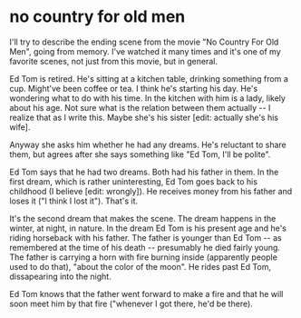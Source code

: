 # no country for old men

I'll try to describe the ending scene from the movie "No Country For Old Men", going from memory. I've watched it many times and it's one of my favorite scenes, not just from this movie, but in general. 

Ed Tom is retired. He's sitting at a kitchen table, drinking something from a cup. Might've been coffee or tea. I think he's starting his day. He's wondering what to do with his time. In the kitchen with him is a lady, likely about his age. Not sure what is the relation between them actually -- I realize that as I write this. Maybe she's his sister [edit: actually she's his wife].

Anyway she asks him whether he had any dreams. He's reluctant to share them, but agrees after she says something like "Ed Tom, I'll be polite".

Ed Tom says that he had two dreams. Both had his father in them. In the first dream, which is rather uninteresting, Ed Tom goes back to his childhood (I believe [edit: wrongly]). He receives money from his father and loses it ("I think I lost it"). That's it.

It's the second dream that makes the scene. The dream happens in the winter, at night, in nature. In the dream Ed Tom is his present age and he's riding horseback with his father. The father is younger than Ed Tom -- as remembered at the time of his death -- presumably he died fairly young. The father is carrying a horn with fire burning inside (apparently people used to do that), "about the color of the moon". He rides past Ed Tom, dissapearing into the night.

Ed Tom knows that the father went forward to make a fire and that he will soon meet him by that fire ("whenever I got there, he'd be there).
